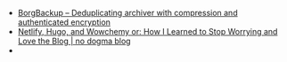 - [BorgBackup – Deduplicating archiver with compression and authenticated encryption](https://www.borgbackup.org)
- [Netlify, Hugo, and Wowchemy or: How I Learned to Stop Worrying and Love the Blog | no dogma blog](https://nodogmablog.bryanhogan.net/2021/05/netlify-hugo-and-wowchemy-or-how-i-learned-to-stop-worrying-and-love-the-blog/)
-